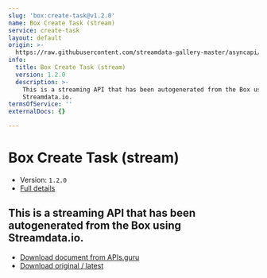 ```yaml
---
slug: 'box:create-task@v1.2.0'
name: Box Create Task (stream)
service: create-task
layout: default
origin: >-
  https://raw.githubusercontent.com/streamdata-gallery-master/asyncapi/master/_listings/box/box-create-task-stream-async.md
info:
  title: Box Create Task (stream)
  version: 1.2.0
  description: >-
    This is a streaming API that has been autogenerated from the Box using
    Streamdata.io.
termsOfService: ''
externalDocs: {}

---
```

# Box Create Task (stream)

* Version: `1.2.0`
* [Full details](../html/box:create-task@v1.2.0.html)




## This is a streaming API that has been autogenerated from the Box using Streamdata.io.



* [Download document from APIs.guru](https://raw.githubusercontent.com/APIs-guru/asyncapi-directory/master/docs/APIs/box%3Acreate-task%40v1.2.0.yaml)
* [Download original / latest](https://raw.githubusercontent.com/streamdata-gallery-master/asyncapi/master/_listings/box/box-create-task-stream-async.md)

<script type="application/ld+json">
{
  "@context": "http://schema.org/",
  "@type": "WebAPI",
  "description": "This is a streaming API that has been autogenerated from the Box using Streamdata.io.",
  "documentation": "",

  "name": "Box Create Task (stream)"
}
</script>
